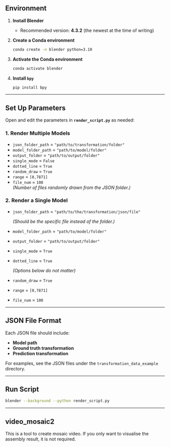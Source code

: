 ## Environment

1. **Install Blender**  
   - Recommended version: **4.3.2** (the newest at the time of writing)

2. **Create a Conda environment**  
   ```bash
   conda create -n blender python=3.10
   ```

3. **Activate the Conda environment**  
   ```bash
   conda activate blender
   ```

4. **Install `bpy`**  
   ```bash
   pip install bpy
   ```

---

## Set Up Parameters

Open and edit the parameters in **`render_script.py`** as needed:

### 1. Render Multiple Models

- `json_folder_path` = `"path/to/transformation/folder"`
- `model_folder_path` = `"path/to/model/folder"`
- `output_folder`     = `"path/to/output/folder"`
- `single_mode`       = `False`
- `dotted_line`       = `True`  
- `random_draw`       = `True`
- `range`             = `[0,7871]`
- `file_num`          = `100`  
  *(Number of files randomly drawn from the JSON folder.)*

### 2. Render a Single Model

- `json_folder_path` = `"path/to/the/transformation/json/file"`
  
  *(Should be the specific file instead of the folder.)*
- `model_folder_path` = `"path/to/model/folder"`
- `output_folder`     = `"path/to/output/folder"`
- `single_mode`       = `True`
- `dotted_line`       = `True`  

  *(Options below do not matter)*
- `random_draw`       = `True`
- `range`             = `[0,7871]`
- `file_num`          = `100`  

---

## JSON File Format

Each JSON file should include:
- **Model path**
- **Ground truth transformation**
- **Prediction transformation**

For examples, see the JSON files under the `transformation_data_example` directory.

---

## Run Script
```bash
blender --background --python render_script.py          
```
---

## video_mosaic2

This is a tool to create mosaic video. If you only want to visualise the assembly result, it is not required.